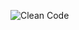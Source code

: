 ![Clean Code](https://images-na.ssl-images-amazon.com/images/I/41yafGMO+rL._SX376_BO1,204,203,200_.jpg)